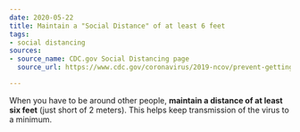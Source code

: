 ```yaml
---
date: 2020-05-22
title: Maintain a "Social Distance" of at least 6 feet
tags:
- social distancing
sources:
- source_name: CDC.gov Social Distancing page
  source_url: https://www.cdc.gov/coronavirus/2019-ncov/prevent-getting-sick/social-distancing.html

---
```

When you have to be around other people, **maintain a distance of at least six feet** (just short of 2 meters). This helps keep transmission of the virus to a minimum. 